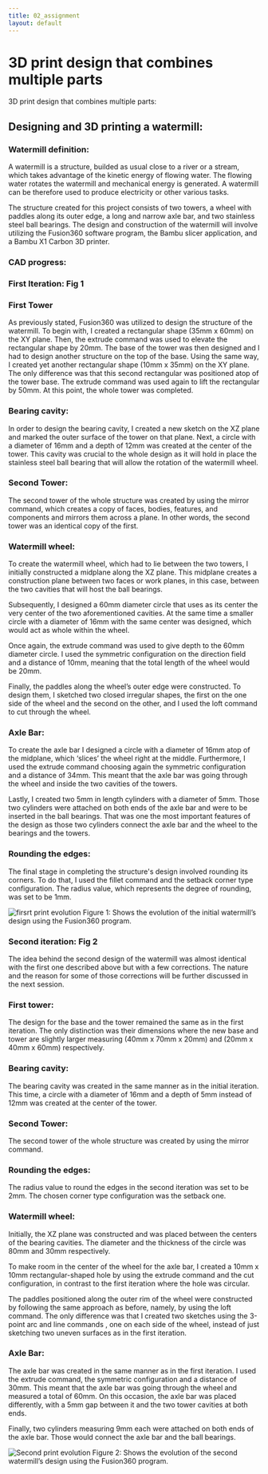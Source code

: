 ```yaml
---
title: 02_assignment
layout: default
---
```


# **3D print design that combines multiple parts**

3D print design that combines multiple parts:


## **Designing and 3D printing a watermill:**

### **Watermill definition:**
A watermill is a structure, builded as usual close to a river or a stream, which takes advantage of the kinetic energy of flowing water. The flowing water rotates the watermill and mechanical energy is generated. A watermill can be therefore used to produce electricity or other various tasks. 

The structure created for this project consists of two towers, a wheel with paddles along its outer edge, a long and narrow axle bar, and two stainless steel ball bearings. The design and construction of the watermill will involve utilizing the Fusion360 software program, the Bambu slicer application, and a Bambu X1 Carbon 3D printer.

### **CAD progress:**

### **First Iteration: Fig 1**

### **First Tower**
As previously stated, Fusion360 was utilized to design the structure of the watermill. To begin with, I created a rectangular shape (35mm x 60mm) on the XY plane. Then, the extrude command was used to elevate the rectangular shape by 20mm. The base of the tower was then designed and I had to design another structure on the top of the base. Using the same way, I created yet another rectangular shape (10mm x 35mm) on the XY plane. The only difference was that this second rectangular was positioned atop of the tower base. The extrude command was used again to lift the rectangular by 50mm. At this point, the whole tower was completed. 

### **Bearing cavity:**
In order to design the bearing cavity, I created a new sketch on the XZ plane and marked the outer surface of the tower on that plane. Next, a circle with a diameter of 16mm and a depth of 12mm was created at the center of the tower. This cavity was crucial to the whole design as it will hold in place the stainless steel ball bearing that will allow the rotation of the watermill wheel.

### **Second Tower:**
The second tower of the whole structure was created by using the mirror command, which creates a copy of faces, bodies, features, and components and mirrors them across a plane. In other words, the second tower was an identical copy of the first.

### **Watermill wheel:**
To create the watermill wheel, which had to lie between the two towers, I initially constructed a midplane along the XZ plane. This midplane creates a construction plane between two faces or work planes, in this case, between the two cavities that will host the ball bearings. 

Subsequently, I designed a 60mm diameter circle that uses as its center the very center of the two aforementioned cavities. At the same time a smaller circle with a diameter of 16mm with the same center was designed, which would act as whole within the wheel. 

Once again, the extrude command was used to give depth to the 60mm diameter circle. I used the symmetric configuration on the direction field and a distance of 10mm, meaning that the total length of the wheel would be 20mm. 

Finally, the paddles along the wheel’s outer edge were constructed. To design them, I sketched two closed irregular shapes, the first on the one side of the wheel and the second on the other, and I used the loft command to cut through the wheel.

### **Axle Bar:**
To create the axle bar I designed a circle with a diameter of 16mm atop of the midplane, which ‘slices’ the wheel right at the middle. Furthermore, I used the extrude command choosing again the symmetric configuration and a distance of 34mm. This meant that the axle bar was going through the wheel and inside the two cavities of the towers. 

Lastly, I created two 5mm in length cylinders with a diameter of 5mm. Those two cylinders were attached on both ends of the axle bar and were to be inserted in the ball bearings. That was one the most important features of the design as those two cylinders connect the axle bar and the wheel to the bearings and the towers.


### **Rounding the edges:**
The final stage in completing the structure's design involved rounding its corners. To do that, I used the fillet command and the setback corner type configuration. The radius value, which represents the degree of rounding, was set to be 1mm. 

![firsrt print evolution](https://github.com/vtryfos/vtryfos.github.io/assets/143755086/037d64bf-5d35-4e23-826f-8dc005e112ae)
Figure 1: Shows the evolution of the initial watermill’s design using the Fusion360 program.


### **Second iteration: Fig 2**

The idea behind the second design of the watermill was almost identical with the first one described above but with a few corrections. The nature and the reason for some of those corrections will be further discussed in the next session. 

### **First tower:**
The design for the base and the tower remained the same as in the first iteration. The only distinction was their dimensions where the new base and tower are slightly larger measuring (40mm x 70mm x 20mm) and (20mm x 40mm x 60mm) respectively.

### **Bearing cavity:**
The bearing cavity was created in the same manner as in the initial iteration. This time, a circle with a diameter of 16mm and a depth of 5mm instead of 12mm was created at the center of the tower.

### **Second Tower:**
The second tower of the whole structure was created by using the mirror command.

### **Rounding the edges:**
The radius value to round the edges in the second iteration was set to be 2mm. The chosen corner type configuration was the setback one.

### **Watermill wheel:**
Initially, the XZ plane was constructed and was placed between the centers of the bearing cavities. The diameter and the thickness of the circle was 80mm and 30mm respectively.

To make room in the center of the wheel for the axle bar, I created a 10mm x 10mm rectangular-shaped hole by using the extrude command and the cut configuration, in contrast to the first iteration where the hole was circular.  

The paddles positioned along the outer rim of the wheel were constructed by following the same approach as before, namely, by using the loft command. The only difference was that I created two sketches using the 3-point arc and line commands , one on each side of the wheel, instead of just sketching two uneven surfaces as in the first iteration. 

### **Axle Bar:**
The axle bar was created in the same manner as in the first iteration. I used the extrude command, the symmetric configuration and a distance of 30mm. This meant that the axle bar was going through the wheel and measured a total of 60mm. On this occasion, the axle bar was placed differently, with a 5mm gap between it and the two tower cavities at both ends. 

Finally, two cylinders measuring 9mm each were attached on both ends of the axle bar. Those would connect the axle bar and the ball bearings.



![Second print evolution](https://github.com/vtryfos/vtryfos.github.io/assets/143755086/cd2c0787-9cc1-4e75-bacd-6e7077a7fd24)
Figure 2: Shows the evolution of the second watermill’s design using the Fusion360 program.

